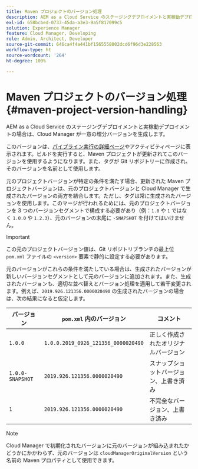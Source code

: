 ```yaml
---
title: Maven プロジェクトのバージョン処理
description: AEM as a Cloud Service のステージングデプロイメントと実稼動デプロイメントの場合は、Cloud Manager が一意の増分バージョンを生成します。
exl-id: 658bcbed-0733-45da-a3e3-9a5f817099c5
solution: Experience Manager
feature: Cloud Manager, Developing
role: Admin, Architect, Developer
source-git-commit: 646ca4f4a441bf1565558002dcd6f96d3e228563
workflow-type: ht
source-wordcount: '264'
ht-degree: 100%

---
```



# Maven プロジェクトのバージョン処理 {#maven-project-version-handling}

AEM as a Cloud Service のステージングデプロイメントと実稼動デプロイメントの場合は、Cloud Manager が一意の増分バージョンを生成します。

このバージョンは、[パイプライン実行の詳細ページ](/help/implementing/cloud-manager/configuring-pipelines/managing-pipelines.md#view-details)やアクティビティページに表示されます。ビルドを実行すると、Maven プロジェクトが更新されてこのバージョンを使用するようになります。また、タグが Git リポジトリーに作成され、そのバージョンを名前として使用します。

元のプロジェクトバージョンが特定の条件を満たす場合、更新された Maven プロジェクトバージョンは、元のプロジェクトバージョンと Cloud Manager で生成されたバージョンの両方を結合します。ただし、タグは常に生成されたバージョンを使用します。このマージが行われるためには、元のプロジェクトバージョンを 3 つのバージョンセグメントで構成する必要があり（例：`1.0` や `1` ではなく `1.0.0` や `1.2.3`）、元のバージョンの末尾に `-SNAPSHOT` を付けてはいけません。

>[!IMPORTANT]
>
>この元のプロジェクトバージョン値は、Git リポジトリブランチの最上位 `pom.xml` ファイルの `<version>` 要素で静的に設定する必要があります。

元のバージョンがこれらの条件を満たしている場合は、生成されたバージョンが新しいバージョンセグメントとして元のバージョンに追加されます。また、生成されたバージョンも、適切な並べ替えとバージョン処理を適用して若干変更されます。例えば、`2019.926.121356.0000020490` の生成されたバージョンの場合は、次の結果になると仮定します。

| バージョン | `pom.xml` 内のバージョン | コメント |
|---|---|---|
| `1.0.0` | `1.0.0.2019_0926_121356_0000020490` | 正しく作成されたオリジナルバージョン |
| `1.0.0-SNAPSHOT` | `2019.926.121356.0000020490` | スナップショットバージョン、上書き済み |
| `1` | `2019.926.121356.0000020490` | 不完全なバージョン、上書き済み |

>[!NOTE]
>
>Cloud Manager で初期化されたバージョンに元のバージョンが組み込まれたかどうかにかかわらず、元のバージョンは `cloudManagerOriginalVersion` という名前の Maven プロパティとして使用できます。
